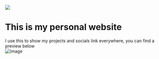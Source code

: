 [<img src="https://img.shields.io/badge/Webpage-Blackoutburst-blueviolet">](https://www.blackoutburst.com/)

# This is my personal website
I use this to show my projects and socials link everywhere, you can find a preview below\
![image](https://user-images.githubusercontent.com/30992311/152092731-58a7936e-b2f8-47f3-bba1-63617e4fa4cb.png)

